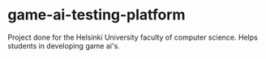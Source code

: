 # game-ai-testing-platform
Project done for the Helsinki University faculty of computer science. Helps students in developing game ai's.
